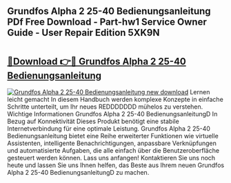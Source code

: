## Grundfos Alpha 2 25-40 Bedienungsanleitung PDf Free Download - Part-hw1 Service Owner Guide - User Repair Edition 5XK9N

# <h2><a href="http://df0tiz.blite.top/?on=Grundfos+Alpha+2+25-40+Bedienungsanleitung">🔗Download 👉🔴 Grundfos Alpha 2 25-40 Bedienungsanleitung</a></h2>

[![Grundfos Alpha 2 25-40 Bedienungsanleitung new download](https://i.imgur.com/lujVjoI.png)](http://df0tiz.blite.top/?on=Grundfos+Alpha+2+25-40+Bedienungsanleitung)
Lernen leicht gemacht In diesem Handbuch werden komplexe Konzepte in einfache Schritte unterteilt, um Ihr neues REDDDDDDD mühelos zu verstehen. Wichtige Informationen Grundfos Alpha 2 25-40 BedienungsanleitungD In Bezug auf Konnektivität Dieses Produkt benötigt eine stabile Internetverbindung für eine optimale Leistung. Grundfos Alpha 2 25-40 Bedienungsanleitung bietet eine Reihe erweiterter Funktionen wie virtuelle Assistenten, intelligente Benachrichtigungen, anpassbare Verknüpfungen und automatisierte Aufgaben, die alle einfach über die Benutzeroberfläche gesteuert werden können. Lass uns anfangen! Kontaktieren Sie uns noch heute und lassen Sie uns Ihnen helfen, das Beste aus Ihrem neuen Grundfos Alpha 2 25-40 BedienungsanleitungD zu machen.
